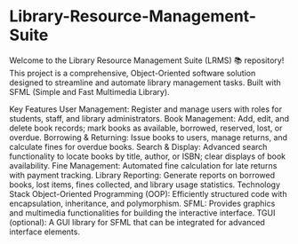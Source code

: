 # Library-Resource-Management-Suite
Welcome to the Library Resource Management Suite (LRMS) 📚 repository! This project is a comprehensive, Object-Oriented software solution designed to streamline and automate library management tasks. Built with SFML (Simple and Fast Multimedia Library).

Key Features
User Management: Register and manage users with roles for students, staff, and library administrators.
Book Management: Add, edit, and delete book records; mark books as available, borrowed, reserved, lost, or overdue.
Borrowing & Returning: Issue books to users, manage returns, and calculate fines for overdue books.
Search & Display: Advanced search functionality to locate books by title, author, or ISBN; clear displays of book availability.
Fine Management: Automated fine calculation for late returns with payment tracking.
Library Reporting: Generate reports on borrowed books, lost items, fines collected, and library usage statistics.
Technology Stack
Object-Oriented Programming (OOP): Efficiently structured code with encapsulation, inheritance, and polymorphism.
SFML: Provides graphics and multimedia functionalities for building the interactive interface.
TGUI (optional): A GUI library for SFML that can be integrated for advanced interface elements.
